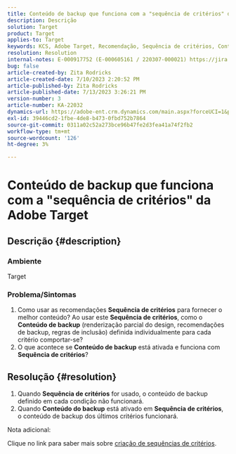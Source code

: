 ```yaml
---
title: Conteúdo de backup que funciona com a "sequência de critérios" da Adobe Target
description: Descrição
solution: Target
product: Target
applies-to: Target
keywords: KCS, Adobe Target, Recomendação, Sequência de critérios, Conteúdo de backup
resolution: Resolution
internal-notes: E-000917752 (E-000605161 / 220307-000021) https://jira.corp.adobe.com/browse/RECS-5221 https://jira.corp.adobe.com/browse/RECS-5395
bug: false
article-created-by: Zita Rodricks
article-created-date: 7/10/2023 2:20:52 PM
article-published-by: Zita Rodricks
article-published-date: 7/13/2023 3:26:21 PM
version-number: 3
article-number: KA-22032
dynamics-url: https://adobe-ent.crm.dynamics.com/main.aspx?forceUCI=1&pagetype=entityrecord&etn=knowledgearticle&id=39d227f4-2c1f-ee11-9cbe-6045bd006c82
exl-id: 39446cd2-1fbe-4de8-b473-0fbd752b7864
source-git-commit: 0311a02c52a273bce96b47fe2d3fea41a74f2fb2
workflow-type: tm+mt
source-wordcount: '126'
ht-degree: 3%

---
```


# Conteúdo de backup que funciona com a &quot;sequência de critérios&quot; da Adobe Target

## Descrição {#description}


### Ambiente

Target

### Problema/Sintomas

1. Como usar as recomendações <b>Sequência de critérios</b> para fornecer o melhor conteúdo? Ao usar este <b>Sequência de critérios</b>, como o <b>Conteúdo de backup</b> (renderização parcial do design, recomendações de backup, regras de inclusão) definida individualmente para cada critério comportar-se?
2. O que acontece se <b>Conteúdo de backup</b> está ativada e funciona com <b>Sequência de critérios</b>?



## Resolução {#resolution}


1. Quando <b>Sequência de critérios</b> for usado, o conteúdo de backup definido em cada condição não funcionará.
2. Quando <b>Conteúdo do backup</b> está ativado em <b>Sequência de critérios</b>, o conteúdo de backup dos últimos critérios funcionará.


Nota adicional:

Clique no link para saber mais sobre [criação de sequências de critérios](https://experienceleague.adobe.com/docs/target/using/recommendations/criteria/create-criteria-sequence.html).
